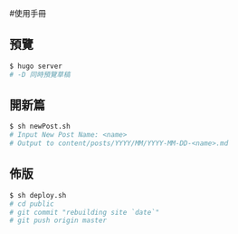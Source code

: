 #使用手冊

## 預覽
```sh
$ hugo server
# -D 同時預覽草稿
```

## 開新篇
``` sh
$ sh newPost.sh
# Input New Post Name: <name>
# Output to content/posts/YYYY/MM/YYYY-MM-DD-<name>.md
```

## 佈版
``` sh
$ sh deploy.sh
# cd public
# git commit "rebuilding site `date`"
# git push origin master
```
